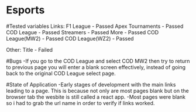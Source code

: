 # Esports

#Tested variables
Links:
F1 League         - Passed
Apex Tournaments  - Passed
COD League        - Passed
Streamers         - Passed
More              - Passed
COD League(MW2)   - Passed
COD League(WZ2)   - Passed

Other:
Title             - Failed

#Bugs
-If you go to the COD League and select COD MW2 then try to return to previous page you will enter a blank screen effectively,
instead of going back to the original COD League select page.


#State of Application
-Early stages of development with the main links leading to a page. This is because not only are most pages blank
but on the browser tab the wesbite is still called a react app.
-Most pages were blank so i had to grab the url name in order to verify if links worked.
